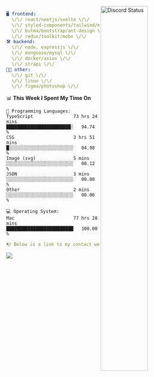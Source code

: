 
<a href="https://discord.com/users/279302975371870218" target="_blank">
    <img width="50%" align="right" alt="Discord Status" src="https://lanyard.cnrad.dev/api/279302975371870218?bg=161B22&borderRadius=5px%205px%200%200&hideTimestamp=true&idleMessage=Just%20chillin%27%20at%20the%20moment&animated=true">
</a>

```yaml
🖥️ frontend: 
  \/\/ react/nextjs/svelte \/\/
  \/\/ styled-components/tailwind/mui/
  \/\/ bulma/bootstrap/ant-design \/\/
  \/\/ redux/toolkit/mobx \/\/
🛠 backend: 
  \/\/ node, expressjs \/\/
  \/\/ mongoose/mysql \/\/
  \/\/ docker/axios \/\/
  \/\/ strapi \/\/
👨‍💻 other: 
  \/\/ git \/\/ 
  \/\/ linux \/\/
  \/\/ figma/photoshop \/\/
```
<!--START_SECTION:waka-->
📊 **This Week I Spent My Time On** 

```text
💬 Programming Languages: 
TypeScript               73 hrs 24 mins      ████████████████████████░   94.74 % 
CSS                      3 hrs 51 mins       █░░░░░░░░░░░░░░░░░░░░░░░░   04.98 % 
Image (svg)              5 mins              ░░░░░░░░░░░░░░░░░░░░░░░░░   00.12 % 
JSON                     3 mins              ░░░░░░░░░░░░░░░░░░░░░░░░░   00.08 % 
Other                    2 mins              ░░░░░░░░░░░░░░░░░░░░░░░░░   00.06 % 

💻 Operating System: 
Mac                      77 hrs 28 mins      █████████████████████████   100.00 % 
```


<!--END_SECTION:waka-->
```yaml
📭 Below is a link to my contact website 
```
<a href="https://mxns.xyz" target="_black"> <img src="https://img.shields.io/badge/website-161B22?style=for-the-badge&logo=About.me&logoColor=white"></img> <a/>
